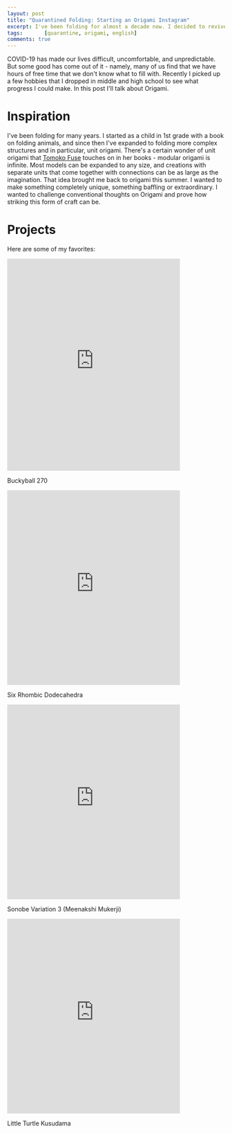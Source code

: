 ```yaml
---
layout: post
title: "Quarantined Folding: Starting an Origami Instagram"
excerpt: I've been folding for almost a decade now. I decided to revive my hobby during COVID.  
tags:       [quarantine, origami, english]
comments: true
---
```


COVID-19 has made our lives difficult, uncomfortable, and unpredictable. But some good has come out of it - namely, many of us find that we have hours of free time that we don't know what to fill with. Recently I picked up a few hobbies that I dropped in middle and high school to see what progress I could make. In this post I'll talk about Origami.

# Inspiration

I've been folding for many years. I started as a child in 1st grade with a book on folding animals, and since then I've expanded to folding more complex structures and in particular, unit origami. There's a certain wonder of unit origami that [Tomoko Fuse](https://en.wikipedia.org/wiki/Tomoko_Fuse) touches on in her books - modular origami is infinite. Most models can be expanded to any size, and creations with separate units that come together with connections can be as large as the imagination. That idea brought me back to origami this summer. I wanted to make something completely unique, something baffling or extraordinary. I wanted to challenge conventional thoughts on Origami and prove how striking this form of craft can be.

# Projects
Here are some of my favorites:
<iframe src="https://www.instagram.com/p/B_c19Tph9pW/embed" width="400" height="490" frameborder="0" scrolling="no" allowtransparency="true"></iframe>

Buckyball 270

<iframe src="https://www.instagram.com/p/B_u_HJBB3e-/embed" width="400" height="450" frameborder="0" scrolling="no" allowtransparency="true"></iframe>

Six Rhombic Dodecahedra

<iframe src="https://www.instagram.com/p/CCHoo5opycN/embed" width="400" height="450" frameborder="0" scrolling="no" allowtransparency="true"></iframe>

Sonobe Variation 3 (Meenakshi Mukerji)

<iframe src="https://www.instagram.com/p/B_nGcJih_yb/embed" width="400" height="450" frameborder="0" scrolling="no" allowtransparency="true"></iframe>

Little Turtle Kusudama